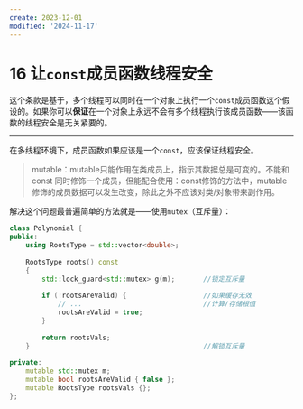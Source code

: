 ```yaml
---
create: 2023-12-01
modified: '2024-11-17'
---
```


# 16 让`const`成员函数线程安全

​	这个条款是基于，多个线程可以同时在一个对象上执行一个`const`成员函数这个假设的。如果你可以**保证**在一个对象上永远不会有多个线程执行该成员函数——该函数的线程安全是无关紧要的。

---

​	在多线程环境下，成员函数如果应该是一个`const`，应该保证线程安全。

>mutable：mutable只能作用在类成员上，指示其数据总是可变的。不能和const 同时修饰一个成员，但能配合使用：const修饰的方法中，mutable修饰的成员数据可以发生改变，除此之外不应该对类/对象带来副作用。

​	解决这个问题最普遍简单的方法就是——使用`mutex`（互斥量）：

```c++
class Polynomial {
public:
    using RootsType = std::vector<double>;
    
    RootsType roots() const
    {
        std::lock_guard<std::mutex> g(m);       //锁定互斥量
        
        if (!rootsAreValid) {                   //如果缓存无效
            // ...                              //计算/存储根值
            rootsAreValid = true;
        }
        
        return rootsVals;
    }                                           //解锁互斥量
    
private:
    mutable std::mutex m;
    mutable bool rootsAreValid { false };
    mutable RootsType rootsVals {};
};
```